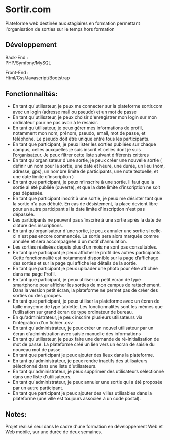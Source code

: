 # Sortir.com
Plateforme web destinée aux stagiaires en formation permettant l'organisation de sorties sur le temps hors formation

## Développement </br>
Back-End :</br>
PHP/Symfony/MySQL

Front-End :</br>
Html/Css/Javascript/Bootstrap

## Fonctionnalités:</br>
- En tant qu'utilisateur, je peux me connecter sur la plateforme sortir.com avec un login (adresse mail ou pseudo) et un mot de passe
- En tant qu'utilisateur, je peux choisir d'enregistrer mon login sur mon ordinateur pour ne pas avoir à le resaisir.
- En tant qu’utilisateur, je peux gérer mes informations de profil, notamment mon nom, prénom, pseudo, email, mot de passe, et téléphone. Le pseudo doit être unique entre tous les participants.
- En tant que participant, je peux lister les sorties publiées sur chaque campus, celles auxquelles je suis inscrit et celles dont je suis l’organisateur. Je peux filtrer cette liste suivant différents critères
- En tant qu'organisateur d'une sortie, je peux créer une nouvelle sortie ( définir un nom pour la sortie, une date et heure, une durée, un lieu (nom, adresse, gps), un nombre limite de participants, une note textuelle, et une date limite d'inscription )
- En tant que participant, je peux m’inscrire à une sortie. Il faut que la sortie ai été publiée (ouverte), et que la date limite d’inscription ne soit pas dépassée.
- En tant que participant inscrit à une sortie, je peux me désister tant que la sortie n'a pas débuté. En cas de désistement, la place devient libre pour un autre participant si la date limite d'inscription n'est pas dépassée.
- Les participants ne peuvent pas s’inscrire à une sortie après la date de clôture des inscriptions.
- En tant qu'organisateur d'une sortie, je peux annuler une sortie si celle-ci n'est pas encore commencée. La sortie sera alors marquée comme annulée et sera accompagnée d'un motif d'annulation.
- Les sorties réalisées depuis plus d’un mois ne sont pas consultables.
- En tant que participant je peux afficher le profil des autres participants. Cette fonctionnalité est notamment disponible sur la page d’affichage des sorties et sur la page qui affiche les détails de la sortie.
- En tant que participant je peux uploader une photo pour être affichée dans ma page Profil.
- En tant que participant, je peux utiliser un petit écran de type smartphone pour afficher les sorties de mon campus de rattachement. Dans la version petit écran, la plateforme ne permet pas de créer des sorties ou des groupes.
- En tant que participant, je peux utiliser la plateforme avec un  écran de taille moyenne de type tablette. Les fonctionnalités sont les mêmes que l’utilisation sur grand écran de type ordinateur de bureau.
- En qu'administrateur, je peux inscrire plusieurs utilisateurs via l'intégration d'un fichier .csv
- En tant qu'administrateur, je peux créer un nouvel utilisateur par un écran d'administration avec saisie manuelle des informations
- En tant qu'utilisateur, je peux faire une demande de ré-initialisation de mot de passe. La plateforme créé un lien vers un écran de saisie du nouveau mot de passe.
- En tant que participant je peux ajouter des lieux dans la plateforme.
- En tant qu'administrateur, je peux rendre inactifs des utilisateurs sélectionné dans une liste d'utilisateurs.
- En tant qu'administrateur, je peux supprimer des utilisateurs sélectionné dans une liste d'utilisateurs.
- En tant qu'administrateur, je peux annuler une sortie qui a été proposée par un autre participant.
- En tant que participant je peux ajouter des villes utilisables dans la plateforme (une ville est toujours associée à un code postal).

## Notes:</br>
Projet réalisé seul dans le cadre d'une formation en développement Web et Web mobile, sur une durée de deux semaines.
